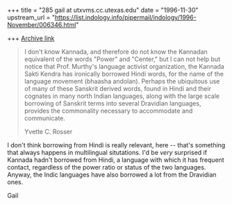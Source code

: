 +++
title = "285 gail at utxvms.cc.utexas.edu"
date = "1996-11-30"
upstream_url = "https://list.indology.info/pipermail/indology/1996-November/006346.html"

+++
[Archive link](https://list.indology.info/pipermail/indology/1996-November/006346.html)

> I don't know Kannada, and therefore do not know the Kannadan equivalent of
> the words "Power" and "Center," but I can not help but notice that Prof.
> Murthy's language activist organization, the Kannada Sakti Kendra has
> ironically borrowed Hindi words, for the name of the language movement
> (bhaasha andolan).  Perhaps the ubiquitous use of many of these Sanskrit
> derived words, found in Hindi and their cognates in many north Indian
> languages, along with the large scale borrowing of Sanskrit terms into
> several Dravidian languages, provides the commonality necessary to
> accommodate and communicate.
> 
> Yvette C. Rosser

I don't think borrowing from Hindi is really relevant, here -- that's 
something that always happens in multilingual situtations. I'd be *very* 
surprised if Kannada hadn't borrowed from Hindi, a language with 
which it has frequent contact, regardless of the power ratio or status 
of the two languages. Anyway, the Indic languages have also borrowed a 
lot from the Dravidian ones.

Gail




